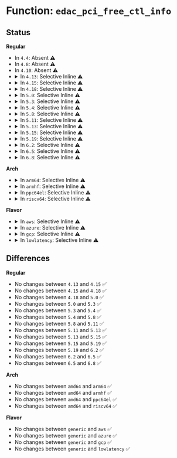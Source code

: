 # Function: <code>edac_pci_free_ctl_info</code>

## Status
<b>Regular</b>
<ul>
<li>
In <code>4.4</code>: Absent ⚠️
</li>
<li>
In <code>4.8</code>: Absent ⚠️
</li>
<li>
In <code>4.10</code>: Absent ⚠️
</li>
<li>
<details>
<summary>In <code>4.13</code>: Selective Inline ⚠️</summary>

```c
void edac_pci_free_ctl_info(struct edac_pci_ctl_info *pci);
```

**Collision:** Unique Global

**Inline:** Selective

**Transformation:** False

**Instances:**

```
In drivers/edac/edac_pci.c (ffffffff8175f9c9)
Location: drivers/edac/edac_pci.c:61
Inline: True
Inline callers:
  - drivers/edac/edac_pci.c:edac_pci_release_generic_ctl
  - drivers/edac/edac_pci.c:edac_pci_create_generic_ctl
```
**Symbols:**

```
ffffffff8175f8c0-ffffffff8175f8d0: edac_pci_free_ctl_info (STB_GLOBAL)
```
</details>
</li>
<li>
<details>
<summary>In <code>4.15</code>: Selective Inline ⚠️</summary>

```c
void edac_pci_free_ctl_info(struct edac_pci_ctl_info *pci);
```

**Collision:** Unique Global

**Inline:** Selective

**Transformation:** False

**Instances:**

```
In drivers/edac/edac_pci.c (ffffffff817d1a59)
Location: drivers/edac/edac_pci.c:61
Inline: True
Inline callers:
  - drivers/edac/edac_pci.c:edac_pci_release_generic_ctl
  - drivers/edac/edac_pci.c:edac_pci_create_generic_ctl
```
**Symbols:**

```
ffffffff817d1950-ffffffff817d1960: edac_pci_free_ctl_info (STB_GLOBAL)
```
</details>
</li>
<li>
<details>
<summary>In <code>4.18</code>: Selective Inline ⚠️</summary>

```c
void edac_pci_free_ctl_info(struct edac_pci_ctl_info *pci);
```

**Collision:** Unique Global

**Inline:** Selective

**Transformation:** False

**Instances:**

```
In drivers/edac/edac_pci.c (ffffffff8181a7e9)
Location: drivers/edac/edac_pci.c:61
Inline: True
Inline callers:
  - drivers/edac/edac_pci.c:edac_pci_release_generic_ctl
  - drivers/edac/edac_pci.c:edac_pci_create_generic_ctl
```
**Symbols:**

```
ffffffff8181a700-ffffffff8181a710: edac_pci_free_ctl_info (STB_GLOBAL)
```
</details>
</li>
<li>
<details>
<summary>In <code>5.0</code>: Selective Inline ⚠️</summary>

```c
void edac_pci_free_ctl_info(struct edac_pci_ctl_info *pci);
```

**Collision:** Unique Global

**Inline:** Selective

**Transformation:** False

**Instances:**

```
In drivers/edac/edac_pci.c (ffffffff81845fd9)
Location: drivers/edac/edac_pci.c:61
Inline: True
Inline callers:
  - drivers/edac/edac_pci.c:edac_pci_release_generic_ctl
  - drivers/edac/edac_pci.c:edac_pci_create_generic_ctl
```
**Symbols:**

```
ffffffff81845ef0-ffffffff81845f00: edac_pci_free_ctl_info (STB_GLOBAL)
```
</details>
</li>
<li>
<details>
<summary>In <code>5.3</code>: Selective Inline ⚠️</summary>

```c
void edac_pci_free_ctl_info(struct edac_pci_ctl_info *pci);
```

**Collision:** Unique Global

**Inline:** Selective

**Transformation:** False

**Instances:**

```
In drivers/edac/edac_pci.c (ffffffff81888dba)
Location: drivers/edac/edac_pci.c:61
Inline: True
Inline callers:
  - drivers/edac/edac_pci.c:edac_pci_release_generic_ctl
  - drivers/edac/edac_pci.c:edac_pci_create_generic_ctl
```
**Symbols:**

```
ffffffff81888cd0-ffffffff81888ce0: edac_pci_free_ctl_info (STB_GLOBAL)
```
</details>
</li>
<li>
<details>
<summary>In <code>5.4</code>: Selective Inline ⚠️</summary>

```c
void edac_pci_free_ctl_info(struct edac_pci_ctl_info *pci);
```

**Collision:** Unique Global

**Inline:** Selective

**Transformation:** False

**Instances:**

```
In drivers/edac/edac_pci.c (ffffffff818bad6a)
Location: drivers/edac/edac_pci.c:61
Inline: True
Inline callers:
  - drivers/edac/edac_pci.c:edac_pci_release_generic_ctl
  - drivers/edac/edac_pci.c:edac_pci_create_generic_ctl
```
**Symbols:**

```
ffffffff818bac80-ffffffff818bac90: edac_pci_free_ctl_info (STB_GLOBAL)
```
</details>
</li>
<li>
<details>
<summary>In <code>5.8</code>: Selective Inline ⚠️</summary>

```c
void edac_pci_free_ctl_info(struct edac_pci_ctl_info *pci);
```

**Collision:** Unique Global

**Inline:** Selective

**Transformation:** False

**Instances:**

```
In drivers/edac/edac_pci.c (ffffffff8198b9ba)
Location: drivers/edac/edac_pci.c:61
Inline: True
Inline callers:
  - drivers/edac/edac_pci.c:edac_pci_release_generic_ctl
  - drivers/edac/edac_pci.c:edac_pci_create_generic_ctl
```
**Symbols:**

```
ffffffff8198b500-ffffffff8198b510: edac_pci_free_ctl_info (STB_GLOBAL)
```
</details>
</li>
<li>
<details>
<summary>In <code>5.11</code>: Selective Inline ⚠️</summary>

```c
void edac_pci_free_ctl_info(struct edac_pci_ctl_info *pci);
```

**Collision:** Unique Global

**Inline:** Selective

**Transformation:** False

**Instances:**

```
In drivers/edac/edac_pci.c (ffffffff8198f5aa)
Location: drivers/edac/edac_pci.c:61
Inline: True
Inline callers:
  - drivers/edac/edac_pci.c:edac_pci_release_generic_ctl
  - drivers/edac/edac_pci.c:edac_pci_create_generic_ctl
```
**Symbols:**

```
ffffffff8198f0f0-ffffffff8198f100: edac_pci_free_ctl_info (STB_GLOBAL)
```
</details>
</li>
<li>
<details>
<summary>In <code>5.13</code>: Selective Inline ⚠️</summary>

```c
void edac_pci_free_ctl_info(struct edac_pci_ctl_info *pci);
```

**Collision:** Unique Global

**Inline:** Selective

**Transformation:** False

**Instances:**

```
In drivers/edac/edac_pci.c (ffffffff81973bba)
Location: drivers/edac/edac_pci.c:61
Inline: True
Inline callers:
  - drivers/edac/edac_pci.c:edac_pci_release_generic_ctl
  - drivers/edac/edac_pci.c:edac_pci_create_generic_ctl
```
**Symbols:**

```
ffffffff81973740-ffffffff81973750: edac_pci_free_ctl_info (STB_GLOBAL)
```
</details>
</li>
<li>
<details>
<summary>In <code>5.15</code>: Selective Inline ⚠️</summary>

```c
void edac_pci_free_ctl_info(struct edac_pci_ctl_info *pci);
```

**Collision:** Unique Global

**Inline:** Selective

**Transformation:** False

**Instances:**

```
In drivers/edac/edac_pci.c (ffffffff81a1c8ba)
Location: drivers/edac/edac_pci.c:61
Inline: True
Inline callers:
  - drivers/edac/edac_pci.c:edac_pci_release_generic_ctl
  - drivers/edac/edac_pci.c:edac_pci_create_generic_ctl
```
**Symbols:**

```
ffffffff81a1c440-ffffffff81a1c450: edac_pci_free_ctl_info (STB_GLOBAL)
```
</details>
</li>
<li>
<details>
<summary>In <code>5.19</code>: Selective Inline ⚠️</summary>

```c
void edac_pci_free_ctl_info(struct edac_pci_ctl_info *pci);
```

**Collision:** Unique Global

**Inline:** Selective

**Transformation:** False

**Instances:**

```
In drivers/edac/edac_pci.c (ffffffff81b859a9)
Location: drivers/edac/edac_pci.c:60
Inline: True
Inline callers:
  - drivers/edac/edac_pci.c:edac_pci_release_generic_ctl
  - drivers/edac/edac_pci.c:edac_pci_create_generic_ctl
```
**Symbols:**

```
ffffffff81b854f0-ffffffff81b85506: edac_pci_free_ctl_info (STB_GLOBAL)
```
</details>
</li>
<li>
<details>
<summary>In <code>6.2</code>: Selective Inline ⚠️</summary>

```c
void edac_pci_free_ctl_info(struct edac_pci_ctl_info *pci);
```

**Collision:** Unique Global

**Inline:** Selective

**Transformation:** False

**Instances:**

```
In drivers/edac/edac_pci.c (ffffffff81d24989)
Location: drivers/edac/edac_pci.c:57
Inline: True
Inline callers:
  - drivers/edac/edac_pci.c:edac_pci_release_generic_ctl
  - drivers/edac/edac_pci.c:edac_pci_create_generic_ctl
```
**Symbols:**

```
ffffffff81d24540-ffffffff81d24556: edac_pci_free_ctl_info (STB_GLOBAL)
```
</details>
</li>
<li>
<details>
<summary>In <code>6.5</code>: Selective Inline ⚠️</summary>

```c
void edac_pci_free_ctl_info(struct edac_pci_ctl_info *pci);
```

**Collision:** Unique Global

**Inline:** Selective

**Transformation:** False

**Instances:**

```
In drivers/edac/edac_pci.c (ffffffff81d8dba9)
Location: drivers/edac/edac_pci.c:57
Inline: True
Inline callers:
  - drivers/edac/edac_pci.c:edac_pci_release_generic_ctl
  - drivers/edac/edac_pci.c:edac_pci_create_generic_ctl
```
**Symbols:**

```
ffffffff81d8d750-ffffffff81d8d766: edac_pci_free_ctl_info (STB_GLOBAL)
```
</details>
</li>
<li>
<details>
<summary>In <code>6.8</code>: Selective Inline ⚠️</summary>

```c
void edac_pci_free_ctl_info(struct edac_pci_ctl_info *pci);
```

**Collision:** Unique Global

**Inline:** Selective

**Transformation:** False

**Instances:**

```
In drivers/edac/edac_pci.c (ffffffff81e45459)
Location: drivers/edac/edac_pci.c:57
Inline: True
Inline callers:
  - drivers/edac/edac_pci.c:edac_pci_release_generic_ctl
  - drivers/edac/edac_pci.c:edac_pci_create_generic_ctl
```
**Symbols:**

```
ffffffff81e45000-ffffffff81e45016: edac_pci_free_ctl_info (STB_GLOBAL)
```
</details>
</li>
</ul>
<b>Arch</b>
<ul>
<li>
<details>
<summary>In <code>arm64</code>: Selective Inline ⚠️</summary>

```c
void edac_pci_free_ctl_info(struct edac_pci_ctl_info *pci);
```

**Collision:** Unique Global

**Inline:** Selective

**Transformation:** False

**Instances:**

```
In drivers/edac/edac_pci.c (ffff800010b13358)
Location: drivers/edac/edac_pci.c:61
Inline: True
Inline callers:
  - drivers/edac/edac_pci.c:edac_pci_release_generic_ctl
  - drivers/edac/edac_pci.c:edac_pci_create_generic_ctl
```
**Symbols:**

```
ffff800010b13228-ffff800010b13254: edac_pci_free_ctl_info (STB_GLOBAL)
```
</details>
</li>
<li>
<details>
<summary>In <code>armhf</code>: Selective Inline ⚠️</summary>

```c
void edac_pci_free_ctl_info(struct edac_pci_ctl_info *pci);
```

**Collision:** Unique Global

**Inline:** Selective

**Transformation:** False

**Instances:**

```
In drivers/edac/edac_pci.c (c0bf130c)
Location: drivers/edac/edac_pci.c:61
Inline: True
Inline callers:
  - drivers/edac/edac_pci.c:edac_pci_release_generic_ctl
  - drivers/edac/edac_pci.c:edac_pci_create_generic_ctl
```
**Symbols:**

```
c0bf11e8-c0bf1204: edac_pci_free_ctl_info (STB_GLOBAL)
```
</details>
</li>
<li>
<details>
<summary>In <code>ppc64el</code>: Selective Inline ⚠️</summary>

```c
void edac_pci_free_ctl_info(struct edac_pci_ctl_info *pci);
```

**Collision:** Unique Global

**Inline:** Selective

**Transformation:** False

**Instances:**

```
In drivers/edac/edac_pci.c (c000000000c07d5c)
Location: drivers/edac/edac_pci.c:61
Inline: True
Inline callers:
  - drivers/edac/edac_pci.c:edac_pci_release_generic_ctl
  - drivers/edac/edac_pci.c:edac_pci_create_generic_ctl
```
**Symbols:**

```
c000000000c07bb0-c000000000c07be4: edac_pci_free_ctl_info (STB_GLOBAL)
```
</details>
</li>
<li>
<details>
<summary>In <code>riscv64</code>: Selective Inline ⚠️</summary>

```c
void edac_pci_free_ctl_info(struct edac_pci_ctl_info *pci);
```

**Collision:** Unique Global

**Inline:** Selective

**Transformation:** False

**Instances:**

```
In drivers/edac/edac_pci.c (ffffffe0006ffdc6)
Location: drivers/edac/edac_pci.c:61
Inline: True
Inline callers:
  - drivers/edac/edac_pci.c:edac_pci_release_generic_ctl
  - drivers/edac/edac_pci.c:edac_pci_create_generic_ctl
```
**Symbols:**

```
ffffffe0006ffcba-ffffffe0006ffce4: edac_pci_free_ctl_info (STB_GLOBAL)
```
</details>
</li>
</ul>
<b>Flavor</b>
<ul>
<li>
<details>
<summary>In <code>aws</code>: Selective Inline ⚠️</summary>

```c
void edac_pci_free_ctl_info(struct edac_pci_ctl_info *pci);
```

**Collision:** Unique Global

**Inline:** Selective

**Transformation:** False

**Instances:**

```
In drivers/edac/edac_pci.c (ffffffff81860bea)
Location: drivers/edac/edac_pci.c:61
Inline: True
Inline callers:
  - drivers/edac/edac_pci.c:edac_pci_release_generic_ctl
  - drivers/edac/edac_pci.c:edac_pci_create_generic_ctl
```
**Symbols:**

```
ffffffff81860b00-ffffffff81860b10: edac_pci_free_ctl_info (STB_GLOBAL)
```
</details>
</li>
<li>
<details>
<summary>In <code>azure</code>: Selective Inline ⚠️</summary>

```c
void edac_pci_free_ctl_info(struct edac_pci_ctl_info *pci);
```

**Collision:** Unique Global

**Inline:** Selective

**Transformation:** False

**Instances:**

```
In drivers/edac/edac_pci.c (ffffffff818281ba)
Location: drivers/edac/edac_pci.c:61
Inline: True
Inline callers:
  - drivers/edac/edac_pci.c:edac_pci_release_generic_ctl
  - drivers/edac/edac_pci.c:edac_pci_create_generic_ctl
```
**Symbols:**

```
ffffffff818280d0-ffffffff818280e0: edac_pci_free_ctl_info (STB_GLOBAL)
```
</details>
</li>
<li>
<details>
<summary>In <code>gcp</code>: Selective Inline ⚠️</summary>

```c
void edac_pci_free_ctl_info(struct edac_pci_ctl_info *pci);
```

**Collision:** Unique Global

**Inline:** Selective

**Transformation:** False

**Instances:**

```
In drivers/edac/edac_pci.c (ffffffff818b021a)
Location: drivers/edac/edac_pci.c:61
Inline: True
Inline callers:
  - drivers/edac/edac_pci.c:edac_pci_release_generic_ctl
  - drivers/edac/edac_pci.c:edac_pci_create_generic_ctl
```
**Symbols:**

```
ffffffff818b0130-ffffffff818b0140: edac_pci_free_ctl_info (STB_GLOBAL)
```
</details>
</li>
<li>
<details>
<summary>In <code>lowlatency</code>: Selective Inline ⚠️</summary>

```c
void edac_pci_free_ctl_info(struct edac_pci_ctl_info *pci);
```

**Collision:** Unique Global

**Inline:** Selective

**Transformation:** False

**Instances:**

```
In drivers/edac/edac_pci.c (ffffffff818cc4aa)
Location: drivers/edac/edac_pci.c:61
Inline: True
Inline callers:
  - drivers/edac/edac_pci.c:edac_pci_release_generic_ctl
  - drivers/edac/edac_pci.c:edac_pci_create_generic_ctl
```
**Symbols:**

```
ffffffff818cc3c0-ffffffff818cc3d0: edac_pci_free_ctl_info (STB_GLOBAL)
```
</details>
</li>
</ul>

## Differences
<b>Regular</b>
<ul>
<li>
No changes between <code>4.13</code> and <code>4.15</code> ✅
</li>
<li>
No changes between <code>4.15</code> and <code>4.18</code> ✅
</li>
<li>
No changes between <code>4.18</code> and <code>5.0</code> ✅
</li>
<li>
No changes between <code>5.0</code> and <code>5.3</code> ✅
</li>
<li>
No changes between <code>5.3</code> and <code>5.4</code> ✅
</li>
<li>
No changes between <code>5.4</code> and <code>5.8</code> ✅
</li>
<li>
No changes between <code>5.8</code> and <code>5.11</code> ✅
</li>
<li>
No changes between <code>5.11</code> and <code>5.13</code> ✅
</li>
<li>
No changes between <code>5.13</code> and <code>5.15</code> ✅
</li>
<li>
No changes between <code>5.15</code> and <code>5.19</code> ✅
</li>
<li>
No changes between <code>5.19</code> and <code>6.2</code> ✅
</li>
<li>
No changes between <code>6.2</code> and <code>6.5</code> ✅
</li>
<li>
No changes between <code>6.5</code> and <code>6.8</code> ✅
</li>
</ul>
<b>Arch</b>
<ul>
<li>
No changes between <code>amd64</code> and <code>arm64</code> ✅
</li>
<li>
No changes between <code>amd64</code> and <code>armhf</code> ✅
</li>
<li>
No changes between <code>amd64</code> and <code>ppc64el</code> ✅
</li>
<li>
No changes between <code>amd64</code> and <code>riscv64</code> ✅
</li>
</ul>
<b>Flavor</b>
<ul>
<li>
No changes between <code>generic</code> and <code>aws</code> ✅
</li>
<li>
No changes between <code>generic</code> and <code>azure</code> ✅
</li>
<li>
No changes between <code>generic</code> and <code>gcp</code> ✅
</li>
<li>
No changes between <code>generic</code> and <code>lowlatency</code> ✅
</li>
</ul>
